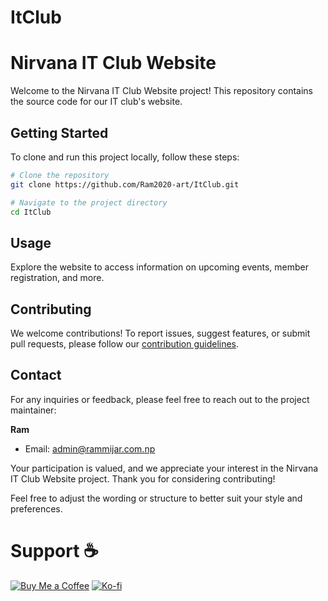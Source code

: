 # ItClub



# Nirvana IT Club Website

Welcome to the Nirvana IT Club Website project! This repository contains the source code for our IT club's website.

## Getting Started
To clone and run this project locally, follow these steps:

```bash
# Clone the repository
git clone https://github.com/Ram2020-art/ItClub.git

# Navigate to the project directory
cd ItClub
```

## Usage
Explore the website to access information on upcoming events, member registration, and more.

## Contributing
We welcome contributions! To report issues, suggest features, or submit pull requests, please follow our [contribution guidelines](CONTRIBUTING.md).

## Contact
For any inquiries or feedback, please feel free to reach out to the project maintainer:

**Ram**
- Email: admin@rammijar.com.np

Your participation is valued, and we appreciate your interest in the Nirvana IT Club Website project. Thank you for considering contributing!
  

Feel free to adjust the wording or structure to better suit your style and preferences.

# Support ☕
[![Buy Me a Coffee](https://img.shields.io/badge/-☕%20Buy%20Me%20a%20Coffee-orange)](https://www.buymeacoffee.com/ramijar2020)
[![Ko-fi](https://img.shields.io/badge/-☕%20Ko--fi-brightgreen)](https://ko-fi.com/rammijar)
